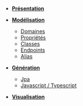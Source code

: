 - **[Présentation](/)**

- **[Modélisation](/model.md)**

  - [Domaines](/model/domains.md)
  - [Propriétés](/model/properties.md)
  - [Classes](/model/classes.md)
  - [Endpoints](/model/endpoints.md)
  - [Alias](/model/aliases.md)

- **[Génération](/generator.md)**
  - [Jpa](/generator/jpa.md)
  - [Javascript / Typescript](/generator/js.md)

- **[Visualisation](/ui.md)**

